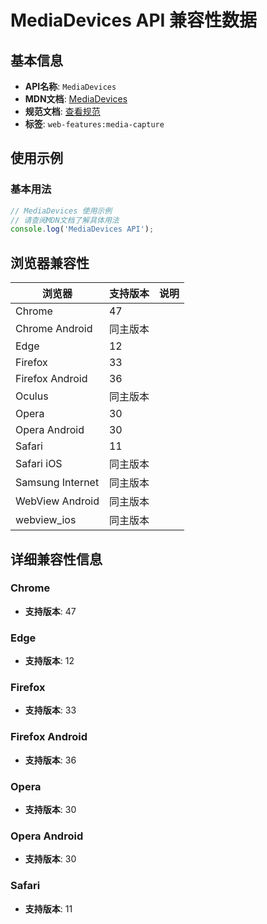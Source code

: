 # MediaDevices API 兼容性数据

## 基本信息

- **API名称**: `MediaDevices`
- **MDN文档**: [MediaDevices](https://developer.mozilla.org/docs/Web/API/MediaDevices)
- **规范文档**: [查看规范](https://w3c.github.io/mediacapture-main/#mediadevices)
- **标签**: `web-features:media-capture`

## 使用示例

### 基本用法

```javascript
// MediaDevices 使用示例
// 请查阅MDN文档了解具体用法
console.log('MediaDevices API');
```

## 浏览器兼容性

| 浏览器 | 支持版本 | 说明 |
|--------|----------|------|
| Chrome | 47 |  |
| Chrome Android | 同主版本 |  |
| Edge | 12 |  |
| Firefox | 33 |  |
| Firefox Android | 36 |  |
| Oculus | 同主版本 |  |
| Opera | 30 |  |
| Opera Android | 30 |  |
| Safari | 11 |  |
| Safari iOS | 同主版本 |  |
| Samsung Internet | 同主版本 |  |
| WebView Android | 同主版本 |  |
| webview_ios | 同主版本 |  |

## 详细兼容性信息

### Chrome

- **支持版本**: 47

### Edge

- **支持版本**: 12

### Firefox

- **支持版本**: 33

### Firefox Android

- **支持版本**: 36

### Opera

- **支持版本**: 30

### Opera Android

- **支持版本**: 30

### Safari

- **支持版本**: 11

